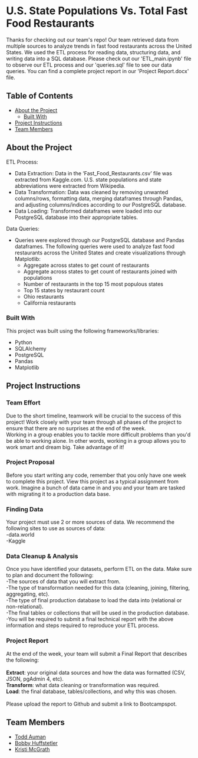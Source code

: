 # U.S. State Populations Vs. Total Fast Food Restaurants 

Thanks for checking out our team's repo! Our team retrieved data from multiple sources to analyze trends in fast food restaurants across the United States. We used the ETL process for reading data, structuring data, and writing data into a SQL database. Please check out our 'ETL_main.ipynb' file to observe our ETL process and our 'queries.sql' file to see our data queries. You can find a complete project report in our 'Project Report.docx' file.

<!-- TABLE OF CONTENTS -->
## Table of Contents

* [About the Project](#about-the-project)
  * [Built With](#built-with)
* [Project Instructions](#project-instructions)
* [Team Members](#team-members)

<!--About the Project-->
## About the Project
ETL Process:
* Data Extraction: Data in the ‘Fast_Food_Restaurants.csv’ file was extracted from Kaggle.com. U.S. state populations and state abbreviations were extracted from Wikipedia.
* Data Transformation: Data was cleaned by removing unwanted columns/rows, formatting data, merging dataframes through Pandas, and adjusting columns/indices according to our PostgreSQL database.
* Data Loading: Transformed dataframes were loaded into our PostgreSQL database into their appropriate tables.

Data Queries:
* Queries were explored through our PostgreSQL database and Pandas dataframes. The following queries were used to analyze fast food restaurants across the United States and create visualizations through Matplotlib:
  * Aggregate across states to get count of restaurants
  * Aggregate across states to get count of restaurants joined with populations
  * Number of restaurants in the top 15 most populous states
  * Top 15 states by restaurant count
  * Ohio restaurants
  * California restaurants

<!--Built With-->
### Built With
This project was built using the following frameworks/libraries:<br>
* Python
* SQLAlchemy
* PostgreSQL
* Pandas
* Matplotlib

<!--Project Instructions-->
## Project Instructions

### Team Effort
Due to the short timeline, teamwork will be crucial to the success of this project! Work closely with your team through all phases of the project to ensure that there are no surprises at the end of the week.<br>
Working in a group enables you to tackle more difficult problems than you'd be able to working alone. In other words, working in a group allows you to work smart and dream big. Take advantage of it!<br>

### Project Proposal
Before you start writing any code, remember that you only have one week to complete this project. View this project as a typical assignment from work. Imagine a bunch of data came in and you and your team are tasked with migrating it to a production data base.<br>

### Finding Data
Your project must use 2 or more sources of data. We recommend the following sites to use as sources of data:<br>
-data.world<br>
-Kaggle<br>

### Data Cleanup & Analysis
Once you have identified your datasets, perform ETL on the data. Make sure to plan and document the following:<br>
-The sources of data that you will extract from.<br>
-The type of transformation needed for this data (cleaning, joining, filtering, aggregating, etc).<br>
-The type of final production database to load the data into (relational or non-relational).<br>
-The final tables or collections that will be used in the production database.<br>
-You will be required to submit a final technical report with the above information and steps required to reproduce your ETL process.<br>

### Project Report
At the end of the week, your team will submit a Final Report that describes the following:<br>
<br>
<strong>Extract</strong>: your original data sources and how the data was formatted (CSV, JSON, pgAdmin 4, etc).<br>
<strong>Transform</strong>: what data cleaning or transformation was required.<br>
<strong>Load</strong>: the final database, tables/collections, and why this was chosen.<br>
<br>
Please upload the report to Github and submit a link to Bootcampspot.

<!--Team Members-->
## Team Members
* [ Todd Auman ](https://github.com/jtauman)
* [ Bobby Huffstetler ](https://github.com/bhuffstetler)
* [ Kristi McGrath ](https://github.com/kmcgrath88)
